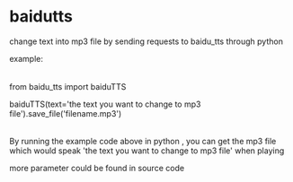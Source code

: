 # baidutts
change text into mp3 file by sending requests to baidu_tts through python

example:

######


from baidu_tts import baiduTTS

baiduTTS(text='the text you want to change to mp3 file').save_file('filename.mp3')

######


By running the example code above in python , you can get the mp3 file which would speak 'the text you want to change to mp3 file' 
when playing

more parameter could be found in source code
